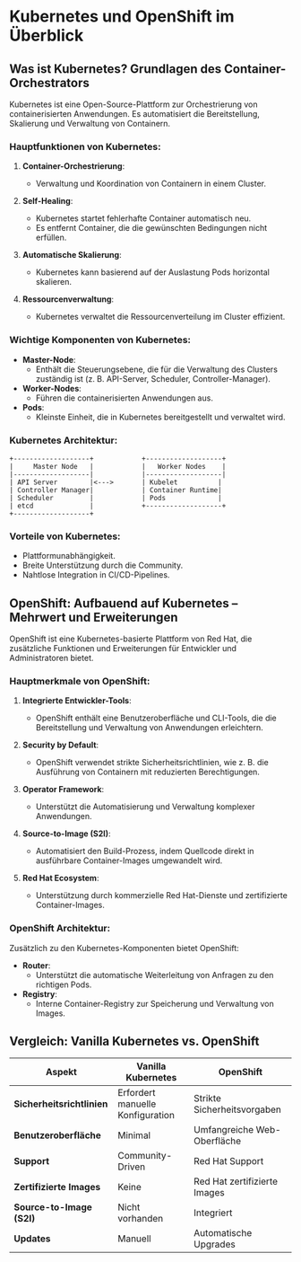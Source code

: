 # Kubernetes und OpenShift im Überblick

## Was ist Kubernetes? Grundlagen des Container-Orchestrators

Kubernetes ist eine Open-Source-Plattform zur Orchestrierung von containerisierten Anwendungen. Es automatisiert die Bereitstellung, Skalierung und Verwaltung von Containern.

### Hauptfunktionen von Kubernetes:
1. **Container-Orchestrierung**:
   - Verwaltung und Koordination von Containern in einem Cluster.

2. **Self-Healing**:
   - Kubernetes startet fehlerhafte Container automatisch neu.
   - Es entfernt Container, die die gewünschten Bedingungen nicht erfüllen.

3. **Automatische Skalierung**:
   - Kubernetes kann basierend auf der Auslastung Pods horizontal skalieren.

4. **Ressourcenverwaltung**:
   - Kubernetes verwaltet die Ressourcenverteilung im Cluster effizient.

### Wichtige Komponenten von Kubernetes:
- **Master-Node**:
  - Enthält die Steuerungsebene, die für die Verwaltung des Clusters zuständig ist (z. B. API-Server, Scheduler, Controller-Manager).
- **Worker-Nodes**:
  - Führen die containerisierten Anwendungen aus.
- **Pods**:
  - Kleinste Einheit, die in Kubernetes bereitgestellt und verwaltet wird.

### Kubernetes Architektur:
```plaintext
+-------------------+            +-------------------+
|     Master Node   |            |   Worker Nodes    |
|-------------------|            |-------------------|
| API Server        |<--->       | Kubelet          |
| Controller Manager|            | Container Runtime|
| Scheduler         |            | Pods             |
| etcd              |            +-------------------+
+-------------------+
```

### Vorteile von Kubernetes:
- Plattformunabhängigkeit.
- Breite Unterstützung durch die Community.
- Nahtlose Integration in CI/CD-Pipelines.

## OpenShift: Aufbauend auf Kubernetes – Mehrwert und Erweiterungen

OpenShift ist eine Kubernetes-basierte Plattform von Red Hat, die zusätzliche Funktionen und Erweiterungen für Entwickler und Administratoren bietet.

### Hauptmerkmale von OpenShift:
1. **Integrierte Entwickler-Tools**:
   - OpenShift enthält eine Benutzeroberfläche und CLI-Tools, die die Bereitstellung und Verwaltung von Anwendungen erleichtern.

2. **Security by Default**:
   - OpenShift verwendet strikte Sicherheitsrichtlinien, wie z. B. die Ausführung von Containern mit reduzierten Berechtigungen.

3. **Operator Framework**:
   - Unterstützt die Automatisierung und Verwaltung komplexer Anwendungen.

4. **Source-to-Image (S2I)**:
   - Automatisiert den Build-Prozess, indem Quellcode direkt in ausführbare Container-Images umgewandelt wird.

5. **Red Hat Ecosystem**:
   - Unterstützung durch kommerzielle Red Hat-Dienste und zertifizierte Container-Images.

### OpenShift Architektur:
Zusätzlich zu den Kubernetes-Komponenten bietet OpenShift:
- **Router**:
  - Unterstützt die automatische Weiterleitung von Anfragen zu den richtigen Pods.
- **Registry**:
  - Interne Container-Registry zur Speicherung und Verwaltung von Images.

## Vergleich: Vanilla Kubernetes vs. OpenShift

| **Aspekt**               | **Vanilla Kubernetes**            | **OpenShift**                    |
|--------------------------|-----------------------------------|-----------------------------------|
| **Sicherheitsrichtlinien** | Erfordert manuelle Konfiguration | Strikte Sicherheitsvorgaben       |
| **Benutzeroberfläche**     | Minimal                         | Umfangreiche Web-Oberfläche       |
| **Support**                | Community-Driven                | Red Hat Support                   |
| **Zertifizierte Images**   | Keine                           | Red Hat zertifizierte Images      |
| **Source-to-Image (S2I)**  | Nicht vorhanden                 | Integriert                        |
| **Updates**                | Manuell                        | Automatische Upgrades             |
